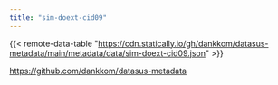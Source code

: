 ```yaml
---
title: "sim-doext-cid09"
---
```


{{< remote-data-table "https://cdn.statically.io/gh/dankkom/datasus-metadata/main/metadata/data/sim-doext-cid09.json" >}}

https://github.com/dankkom/datasus-metadata
